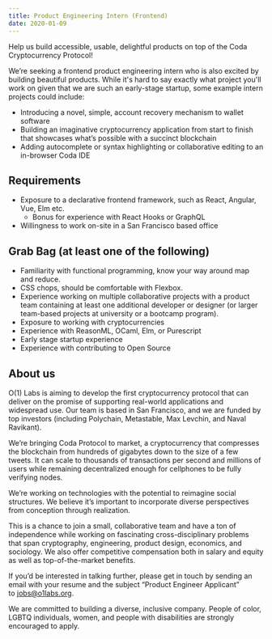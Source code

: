 ```yaml
---
title: Product Engineering Intern (Frontend)
date: 2020-01-09
---
```


Help us build accessible, usable, delightful products on top of the Coda Cryptocurrency Protocol!

We’re seeking a frontend product engineering intern who is also excited by building beautiful products. While it's hard to say exactly what project you'll work on given that we are such an early-stage startup, some example intern projects could include:

- Introducing a novel, simple, account recovery mechanism to wallet software
- Building an imaginative cryptocurrency application from start to finish that showcases what’s possible with a succinct blockchain
- Adding autocomplete or syntax highlighting or collaborative editing to an in-browser Coda IDE

## Requirements

- Exposure to a declarative frontend framework, such as React, Angular, Vue, Elm etc.
    - Bonus for experience with React Hooks or GraphQL
- Willingness to work on-site in a San Francisco based office

## Grab Bag (at least one of the following)

- Familiarity with functional programming, know your way around map and reduce.
- CSS chops, should be comfortable with Flexbox.
- Experience working on multiple collaborative projects with a product team containing at least one additional developer or designer (or larger team-based projects at university or a bootcamp program).
- Exposure to working with cryptocurrencies
- Experience with ReasonML, OCaml, Elm, or Purescript
- Early stage startup experience
- Experience with contributing to Open Source

## About us

O(1) Labs is aiming to develop the first cryptocurrency protocol that can deliver on the promise of supporting real-world applications and widespread use. Our team is based in San Francisco, and we are funded by top investors (including Polychain, Metastable, Max Levchin, and Naval Ravikant).

We’re bringing Coda Protocol to market, a cryptocurrency that compresses the blockchain from hundreds of gigabytes down to the size of a few tweets. It can scale to thousands of transactions per second and millions of users while remaining decentralized enough for cellphones to be fully verifying nodes.

We’re working on technologies with the potential to reimagine social structures. We believe it’s important to incorporate diverse perspectives from conception through realization.

This is a chance to join a small, collaborative team and have a ton of independence while working on fascinating cross-disciplinary problems that span cryptography, engineering, product design, economics, and sociology. We also offer competitive compensation both in salary and equity as well as top-of-the-market benefits.

If you’d be interested in talking further, please get in touch by sending an email with your resume and the subject “Product Engineer Applicant” to [jobs@o1labs.org](mailto:jobs@o1labs.org?subject=%22Senior%20Frontend%20Engineer%20Applicant%22).

We are committed to building a diverse, inclusive company. People of color, LGBTQ individuals, women, and people with disabilities are strongly encouraged to apply.
